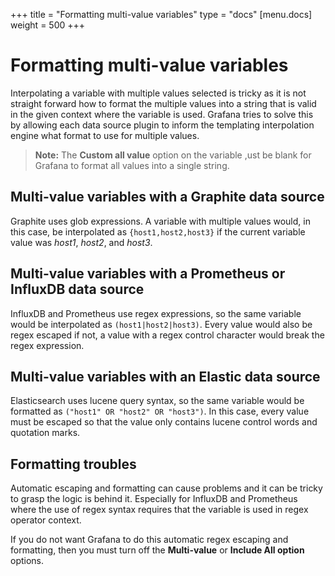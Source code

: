 +++
title = "Formatting multi-value variables"
type = "docs"
[menu.docs]
weight = 500
+++

# Formatting multi-value variables

Interpolating a variable with multiple values selected is tricky as it is not straight forward how to format the multiple values into a string that
is valid in the given context where the variable is used. Grafana tries to solve this by allowing each data source plugin to
inform the templating interpolation engine what format to use for multiple values.

> **Note:** The **Custom all value** option on the variable ,ust be blank for Grafana to format all values into a single string.

## Multi-value variables with a Graphite data source

Graphite uses glob expressions. A variable with multiple values would, in this case, be interpolated as `{host1,host2,host3}` if
the current variable value was *host1*, *host2*, and *host3*.

## Multi-value variables with a Prometheus or InfluxDB data source

InfluxDB and Prometheus use regex expressions, so the same variable
would be interpolated as `(host1|host2|host3)`. Every value would also be regex escaped if not, a value with a regex control character would
break the regex expression.

## Multi-value variables with an Elastic data source

Elasticsearch uses lucene query syntax, so the same variable would be formatted as `("host1" OR "host2" OR "host3")`. In this case, every value
must be escaped so that the value only contains lucene control words and quotation marks.

## Formatting troubles

Automatic escaping and formatting can cause problems and it can be tricky to grasp the logic is behind it.
Especially for InfluxDB and Prometheus where the use of regex syntax requires that the variable is used in regex operator context.

If you do not want Grafana to do this automatic regex escaping and formatting, then you must turn off the **Multi-value** or **Include All option** options.
